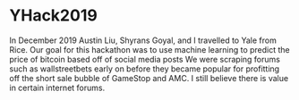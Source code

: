 # YHack2019
In December 2019 Austin Liu, Shyrans Goyal, and I travelled to Yale from Rice. Our goal for this hackathon was to use machine learning to predict the price of bitcoin based off of social media posts
We were scraping forums such as wallstreetbets early on before they became popular for profitting off the short sale bubble of GameStop and AMC. I still believe there is value in certain internet
forums.
